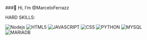 ###👋 Hi, I’m @MarceloFerrazz

HARD SKILLS:

![Nodejs](https://img.shields.io/badge/Node.js-43853D?style=for-the-badge&logo=node.js&logoColor=black)
![HTML5](https://img.shields.io/badge/HTML5-E34F26?style=for-the-badge&logo=html5&logoColor=white) 
![JAVASCRIPT](https://img.shields.io/badge/JavaScript-323330?style=for-the-badge&logo=javascript&logoColor=F7DF1E) 
![CSS](https://img.shields.io/badge/CSS3-1572B6?style=for-the-badge&logo=css3&logoColor=white)
![PYTHON](https://img.shields.io/badge/Python-14354C?style=for-the-badge&logo=python&logoColor=white)
![MYSQL](	https://img.shields.io/badge/MySQL-00000F?style=for-the-badge&logo=mysql&logoColor=white)
![MARIADB](https://img.shields.io/badge/MariaDB-003545?style=for-the-badge&logo=mariadb&logoColor=white)


![]() ![]() ![]() ![]() ![]() ![]() ![]() 

